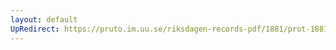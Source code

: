 ```yaml
---
layout: default
UpRedirect: https://pruto.im.uu.se/riksdagen-records-pdf/1881/prot-1881--ak--008/prot-1881--ak--008_002.pdf
---
```

